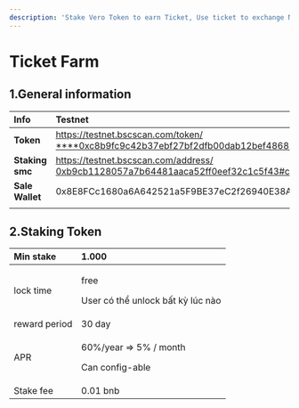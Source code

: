 ```yaml
---
description: 'Stake Vero Token to earn Ticket, Use ticket to exchange NFTs'
---
```


# Ticket Farm

## 1.General information

| **Info** | **Testnet** | **Mainnet** |
| :--- | :--- | :--- |
| **Token** | [https://testnet.bscscan.com/token/ ****0xc8b9fc9c42b37ebf27bf2dfb00dab12bef486854](https://testnet.bscscan.com/token/0xc8b9fc9c42b37ebf27bf2dfb00dab12bef486854) | **0x0ef008ff963572d3dabc12e222420f537ddabf94** |
| **Staking smc** | [https://testnet.bscscan.com/address/ 0xb9cb1128057a7b64481aaca52ff0eef32c1c5f43\#code](https://testnet.bscscan.com/address/0xb9cb1128057a7b64481aaca52ff0eef32c1c5f43#code) |  |
| **Sale Wallet** | 0x8E8FCc1680a6A642521a5F9BE37eC2f26940E38A |  |
|  |  |  |

## 2.**Staking Token**

<table>
  <thead>
    <tr>
      <th style="text-align:left">Min stake</th>
      <th style="text-align:left"><b>1.000</b>
      </th>
    </tr>
  </thead>
  <tbody>
    <tr>
      <td style="text-align:left">lock time</td>
      <td style="text-align:left">
        <p>free</p>
        <p>User c&#xF3; th&#x1EC3; unlock b&#x1EA5;t k&#x1EF3; l&#xFA;c n&#xE0;o
          <br
          />
        </p>
      </td>
    </tr>
    <tr>
      <td style="text-align:left">reward period</td>
      <td style="text-align:left">30 day</td>
    </tr>
    <tr>
      <td style="text-align:left">APR</td>
      <td style="text-align:left">
        <p>60%/year =&gt; 5% / month</p>
        <p>Can config-able
          <br />
        </p>
      </td>
    </tr>
    <tr>
      <td style="text-align:left">Stake fee</td>
      <td style="text-align:left">0.01 bnb</td>
    </tr>
  </tbody>
</table>

